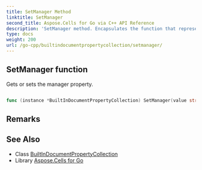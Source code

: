 ```yaml
---
title: SetManager Method 
linktitle: SetManager
second_title: Aspose.Cells for Go via C++ API Reference
description: 'SetManager method. Encapsulates the function that represents setmanager in Go.'
type: docs
weight: 200
url: /go-cpp/builtindocumentpropertycollection/setmanager/
---
```


## SetManager function

Gets or sets the manager property.

```go

func (instance *BuiltInDocumentPropertyCollection) SetManager(value string)  error

```

## Remarks


## See Also

* Class [BuiltInDocumentPropertyCollection](../)
* Library [Aspose.Cells for Go](../../)
